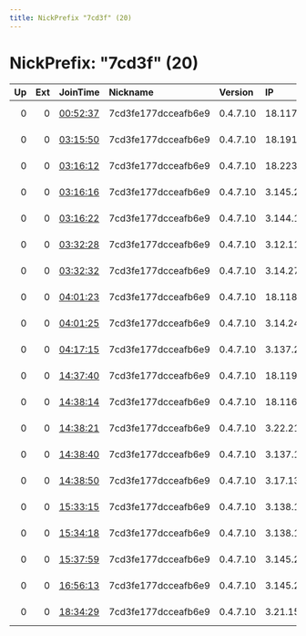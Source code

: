 ```yaml
---
title: NickPrefix "7cd3f" (20)
---
```


# NickPrefix: "7cd3f" (20)

|   Up |   Ext | JoinTime                                                                                              | Nickname            | Version   | IP             | AS        | CC   |   ORp |   Dirp | OS    | Contact   |   eFamMembers |
|-----:|------:|:------------------------------------------------------------------------------------------------------|:--------------------|:----------|:---------------|:----------|:-----|------:|-------:|:------|:----------|--------------:|
|    0 |     0 | [00:52:37](https://nusenu.github.io/OrNetStats/w/relay/FA7A2021374308735550C53B8DAED39912AA93F4.html) | 7cd3fe177dcceafb6e9 | 0.4.7.10  | 18.117.155.36  | AMAZON-02 | us   |   443 |      0 | Linux | None      |             1 |
|    0 |     0 | [03:15:50](https://nusenu.github.io/OrNetStats/w/relay/4DA85C5CEFB2D235F94D2CF1B6B7B1B48A27E5BC.html) | 7cd3fe177dcceafb6e9 | 0.4.7.10  | 18.191.135.0   | AMAZON-02 | us   |   443 |      0 | Linux | None      |             1 |
|    0 |     0 | [03:16:12](https://nusenu.github.io/OrNetStats/w/relay/793617BE3A0C94C4CC3AEF62B0D11B4AFAA653EC.html) | 7cd3fe177dcceafb6e9 | 0.4.7.10  | 18.223.205.136 | AMAZON-02 | us   |   443 |      0 | Linux | None      |             1 |
|    0 |     0 | [03:16:16](https://nusenu.github.io/OrNetStats/w/relay/016B9CCD27C6083FDB70E7412101D563EA6B4648.html) | 7cd3fe177dcceafb6e9 | 0.4.7.10  | 3.145.206.242  | AMAZON-02 | us   |   443 |      0 | Linux | None      |             1 |
|    0 |     0 | [03:16:22](https://nusenu.github.io/OrNetStats/w/relay/A335F5CF601FC68ACD34E2145AE4FABA1E0112AB.html) | 7cd3fe177dcceafb6e9 | 0.4.7.10  | 3.144.1.120    | AMAZON-02 | us   |   443 |      0 | Linux | None      |             1 |
|    0 |     0 | [03:32:28](https://nusenu.github.io/OrNetStats/w/relay/3C4F5C0465C91A836632DE2FD2EF7C166FF7FAEE.html) | 7cd3fe177dcceafb6e9 | 0.4.7.10  | 3.12.111.201   | AMAZON-02 | us   |   443 |      0 | Linux | None      |             1 |
|    0 |     0 | [03:32:32](https://nusenu.github.io/OrNetStats/w/relay/B71470FC5CF4CD30AE370A3CD166912DF81666E6.html) | 7cd3fe177dcceafb6e9 | 0.4.7.10  | 3.14.27.28     | AMAZON-02 | us   |   443 |      0 | Linux | None      |             1 |
|    0 |     0 | [04:01:23](https://nusenu.github.io/OrNetStats/w/relay/7099CA88437AE5374663962595FF5959E92CAA91.html) | 7cd3fe177dcceafb6e9 | 0.4.7.10  | 18.118.151.7   | AMAZON-02 | us   |   443 |      0 | Linux | None      |             1 |
|    0 |     0 | [04:01:25](https://nusenu.github.io/OrNetStats/w/relay/6B4A65762AC6431461603091B542E3627EA67FB9.html) | 7cd3fe177dcceafb6e9 | 0.4.7.10  | 3.14.244.31    | AMAZON-02 | us   |   443 |      0 | Linux | None      |             1 |
|    0 |     0 | [04:17:15](https://nusenu.github.io/OrNetStats/w/relay/3119403B20D345E6221E733DD3DA2165D938B909.html) | 7cd3fe177dcceafb6e9 | 0.4.7.10  | 3.137.216.240  | AMAZON-02 | us   |   443 |      0 | Linux | None      |             1 |
|    0 |     0 | [14:37:40](https://nusenu.github.io/OrNetStats/w/relay/252AD747BB658882D76C5127FC32BE0037EDCC1C.html) | 7cd3fe177dcceafb6e9 | 0.4.7.10  | 18.119.166.129 | AMAZON-02 | us   |   443 |      0 | Linux | None      |             1 |
|    0 |     0 | [14:38:14](https://nusenu.github.io/OrNetStats/w/relay/51BCFDC54065A484DE681A6CCCEE4C94A5EBDD30.html) | 7cd3fe177dcceafb6e9 | 0.4.7.10  | 18.116.23.58   | AMAZON-02 | us   |   443 |      0 | Linux | None      |             1 |
|    0 |     0 | [14:38:21](https://nusenu.github.io/OrNetStats/w/relay/1CC8D846788BF4CE99A4E7B4022E45DF98E40BA0.html) | 7cd3fe177dcceafb6e9 | 0.4.7.10  | 3.22.216.175   | AMAZON-02 | us   |   443 |      0 | Linux | None      |             1 |
|    0 |     0 | [14:38:40](https://nusenu.github.io/OrNetStats/w/relay/660CCDE33C425C5BF3ED2E9DA057FDF35DFFAEDE.html) | 7cd3fe177dcceafb6e9 | 0.4.7.10  | 3.137.192.179  | AMAZON-02 | us   |   443 |      0 | Linux | None      |             1 |
|    0 |     0 | [14:38:50](https://nusenu.github.io/OrNetStats/w/relay/FD52B4997EF4CEB168D38D6AAF37815E836E925F.html) | 7cd3fe177dcceafb6e9 | 0.4.7.10  | 3.17.13.225    | AMAZON-02 | us   |   443 |      0 | Linux | None      |             1 |
|    0 |     0 | [15:33:15](https://nusenu.github.io/OrNetStats/w/relay/088D8C2CFA54620D56147E8390821081B8DA25DF.html) | 7cd3fe177dcceafb6e9 | 0.4.7.10  | 3.138.142.94   | AMAZON-02 | us   |   443 |      0 | Linux | None      |             1 |
|    0 |     0 | [15:34:18](https://nusenu.github.io/OrNetStats/w/relay/6C49489B99C57D4F1DB6FE69962B6235FAE9674D.html) | 7cd3fe177dcceafb6e9 | 0.4.7.10  | 3.138.105.129  | AMAZON-02 | us   |   443 |      0 | Linux | None      |             1 |
|    0 |     0 | [15:37:59](https://nusenu.github.io/OrNetStats/w/relay/30EBDBD2E2ED2730C091D0885CC7633DE2E2CB0A.html) | 7cd3fe177dcceafb6e9 | 0.4.7.10  | 3.145.214.228  | AMAZON-02 | us   |   443 |      0 | Linux | None      |             1 |
|    0 |     0 | [16:56:13](https://nusenu.github.io/OrNetStats/w/relay/D4F99A6ABA78BA3A51CDFB8E4911F42C95065A0C.html) | 7cd3fe177dcceafb6e9 | 0.4.7.10  | 3.145.214.228  | AMAZON-02 | us   |   443 |      0 | Linux | None      |             1 |
|    0 |     0 | [18:34:29](https://nusenu.github.io/OrNetStats/w/relay/04C406EAC219E6657666D2B787ECF127758F4964.html) | 7cd3fe177dcceafb6e9 | 0.4.7.10  | 3.21.158.40    | AMAZON-02 | us   |   443 |      0 | Linux | None      |             1 |
